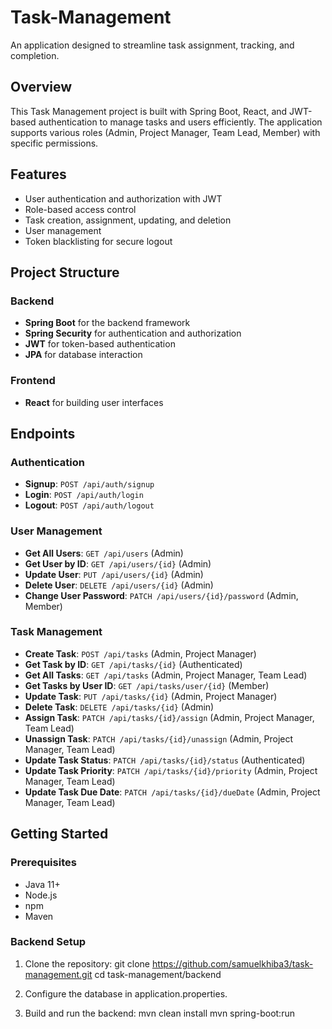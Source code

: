 # Task-Management
An application designed to streamline task assignment, tracking, and completion.

## Overview

This Task Management project is built with Spring Boot, React, and JWT-based authentication to manage tasks and users efficiently. The application supports various roles (Admin, Project Manager, Team Lead, Member) with specific permissions.

## Features

- User authentication and authorization with JWT
- Role-based access control
- Task creation, assignment, updating, and deletion
- User management
- Token blacklisting for secure logout

## Project Structure

### Backend

- **Spring Boot** for the backend framework
- **Spring Security** for authentication and authorization
- **JWT** for token-based authentication
- **JPA** for database interaction

### Frontend

- **React** for building user interfaces

## Endpoints

### Authentication

- **Signup**: `POST /api/auth/signup`
- **Login**: `POST /api/auth/login`
- **Logout**: `POST /api/auth/logout`

### User Management

- **Get All Users**: `GET /api/users` (Admin)
- **Get User by ID**: `GET /api/users/{id}` (Admin)
- **Update User**: `PUT /api/users/{id}` (Admin)
- **Delete User**: `DELETE /api/users/{id}` (Admin)
- **Change User Password**: `PATCH /api/users/{id}/password` (Admin, Member)

### Task Management

- **Create Task**: `POST /api/tasks` (Admin, Project Manager)
- **Get Task by ID**: `GET /api/tasks/{id}` (Authenticated)
- **Get All Tasks**: `GET /api/tasks` (Admin, Project Manager, Team Lead)
- **Get Tasks by User ID**: `GET /api/tasks/user/{id}` (Member)
- **Update Task**: `PUT /api/tasks/{id}` (Admin, Project Manager)
- **Delete Task**: `DELETE /api/tasks/{id}` (Admin)
- **Assign Task**: `PATCH /api/tasks/{id}/assign` (Admin, Project Manager, Team Lead)
- **Unassign Task**: `PATCH /api/tasks/{id}/unassign` (Admin, Project Manager, Team Lead)
- **Update Task Status**: `PATCH /api/tasks/{id}/status` (Authenticated)
- **Update Task Priority**: `PATCH /api/tasks/{id}/priority` (Admin, Project Manager, Team Lead)
- **Update Task Due Date**: `PATCH /api/tasks/{id}/dueDate` (Admin, Project Manager, Team Lead)

## Getting Started

### Prerequisites

- Java 11+
- Node.js
- npm
- Maven

### Backend Setup

1. Clone the repository:
   git clone https://github.com/samuelkhiba3/task-management.git
   cd task-management/backend
2. Configure the database in application.properties.

3. Build and run the backend:
  mvn clean install
  mvn spring-boot:run
